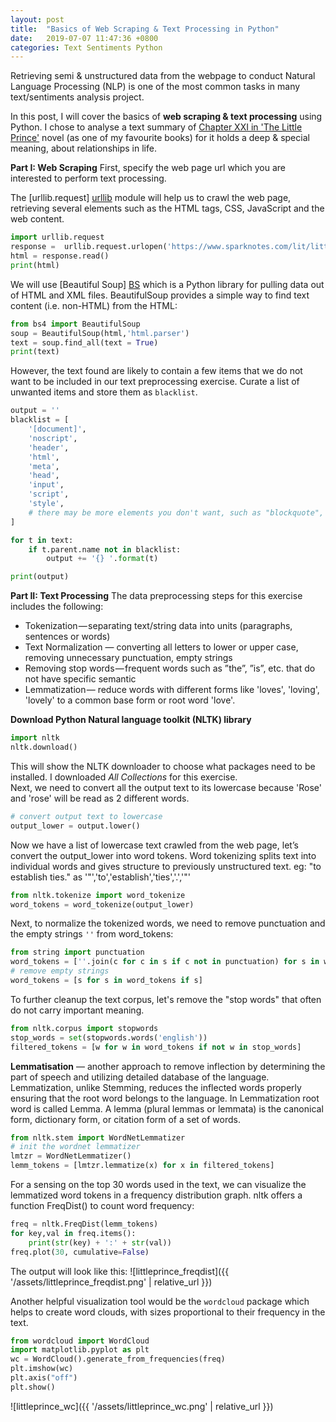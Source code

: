 ```yaml
---
layout: post
title:  "Basics of Web Scraping & Text Processing in Python"
date:   2019-07-07 11:47:36 +0800
categories: Text Sentiments Python
---
```

Retrieving semi & unstructured data from the webpage to conduct Natural Language Processing (NLP) is one of the most common tasks in many text/sentiments analysis project.

In this post, I will cover the basics of **web scraping & text processing** using Python. I chose to analyse a text summary of [Chapter XXI in 'The Little Prince'][TLP] novel (as one of my favourite books) for it holds a deep & special meaning, about relationships in life.


**Part I: Web Scraping**
First, specify the web page url which you are interested to perform text processing.

The [urllib.request] [urllib] module will help us to crawl the web page, retrieving several elements such as the HTML tags, CSS, JavaScript and the web content.

```python
import urllib.request
response =  urllib.request.urlopen('https://www.sparknotes.com/lit/littleprince/section7/')
html = response.read()
print(html)
```

We will use [Beautiful Soup] [BS] which is a Python library for pulling data out of HTML and XML files. BeautifulSoup provides a simple way to find text content (i.e. non-HTML) from the HTML:

```python
from bs4 import BeautifulSoup
soup = BeautifulSoup(html,'html.parser')
text = soup.find_all(text = True)
print(text)
```
However, the text found are likely to contain a few items that we do not want to be included in our text preprocessing exercise. Curate a list of unwanted items and store them as `blacklist`.

```python
output = ''
blacklist = [
    '[document]',
    'noscript',
    'header',
    'html',
    'meta',
    'head', 
    'input',
    'script',
    'style',
    # there may be more elements you don't want, such as "blockquote", etc.
]

for t in text:
    if t.parent.name not in blacklist:
        output += '{} '.format(t)

print(output)
```

**Part II: Text Processing**
The data preprocessing steps for this exercise includes the following: 
+ Tokenization — separating text/string data into units (paragraphs, sentences or words)
+ Text Normalization — converting all letters to lower or upper case, removing unnecessary punctuation, empty strings
+ Removing stop words — frequent words such as ”the”, ”is”, etc. that do not have specific semantic
+ Lemmatization — reduce words with different forms like 'loves', 'loving', 'lovely' to a common base form or root word 'love'.  

**Download Python Natural language toolkit (NLTK) library**
```python
import nltk
nltk.download()
```
This will show the NLTK downloader to choose what packages need to be installed. I downloaded *All Collections* for this exercise. <br>
Next, we need to convert all the output text to its lowercase because 'Rose' and 'rose' will be read as 2 different words.
```python
# convert output text to lowercase
output_lower = output.lower()
```
Now we have a list of lowercase text crawled from the web page, let’s convert the output_lower into word tokens. Word tokenizing splits text into individual words and gives structure to previously unstructured text. eg: "to establish ties." as '"','to','establish','ties','.','"'
```python
from nltk.tokenize import word_tokenize 
word_tokens = word_tokenize(output_lower)
```

Next, to normalize the tokenized words, we need to remove punctuation and the empty strings `''` from word_tokens:
```python
from string import punctuation
word_tokens = [''.join(c for c in s if c not in punctuation) for s in word_tokens]
# remove empty strings
word_tokens = [s for s in word_tokens if s]
```
To further cleanup the text corpus, let's remove the "stop words" that often do not carry important meaning. 
```python
from nltk.corpus import stopwords
stop_words = set(stopwords.words('english'))
filtered_tokens = [w for w in word_tokens if not w in stop_words]
```

**Lemmatisation** — another approach to remove inflection by determining the part of speech and utilizing detailed database of the language. Lemmatization, unlike Stemming, reduces the inflected words properly ensuring that the root word belongs to the language. In Lemmatization root word is called Lemma. A lemma (plural lemmas or lemmata) is the canonical form, dictionary form, or citation form of a set of words.

```python
from nltk.stem import WordNetLemmatizer
# init the wordnet lemmatizer
lmtzr = WordNetLemmatizer()
lemm_tokens = [lmtzr.lemmatize(x) for x in filtered_tokens]
```

For a sensing on the top 30 words used in the text, we can visualize the lemmatized word tokens in a frequency distribution graph. nltk offers a function FreqDist() to count word frequency:
```python        
freq = nltk.FreqDist(lemm_tokens)
for key,val in freq.items():
    print(str(key) + ':' + str(val))
freq.plot(30, cumulative=False)
```
The output will look like this:
![littleprince_freqdist]({{ '/assets/littleprince_freqdist.png' | relative_url }}) 

Another helpful visualization tool would be the `wordcloud` package which helps to create word clouds, with sizes proportional to their frequency in the text.

```python
from wordcloud import WordCloud
import matplotlib.pyplot as plt
wc = WordCloud().generate_from_frequencies(freq)
plt.imshow(wc)
plt.axis("off")
plt.show()
```

![littleprince_wc]({{ '/assets/littleprince_wc.png' | relative_url }}) 

[TLP]: https://www.sparknotes.com/lit/littleprince/section7/
[urllib]: https://docs.python.org/3/library/urllib.request.html
[BS]: https://www.crummy.com/software/BeautifulSoup/bs4/doc/

